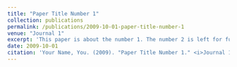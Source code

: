 ```yaml
---
title: "Paper Title Number 1"
collection: publications
permalink: /publications/2009-10-01-paper-title-number-1
venue: "Journal 1"
excerpt: 'This paper is about the number 1. The number 2 is left for future work.'
date: 2009-10-01
citation: 'Your Name, You. (2009). "Paper Title Number 1." <i>Journal 1</i>. 1(1). http://academicpages.github.io/files/paper1.pdf'
---
```

